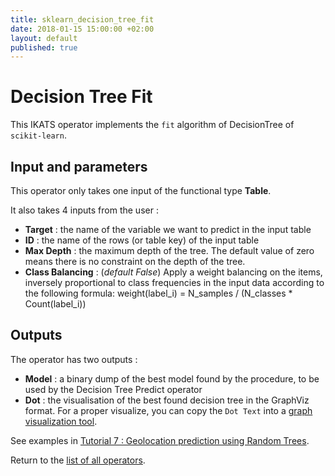 ```yaml
---
title: sklearn_decision_tree_fit
date: 2018-01-15 15:00:00 +02:00
layout: default
published: true
---
```

# Decision Tree Fit

This IKATS operator implements the `fit` algorithm of DecisionTree of `scikit-learn`.


## Input and parameters

This operator only takes one input of the functional type **Table**.

It also takes 4 inputs from the user :

- **Target** : the name of the variable we want to predict in the input table
- **ID** : the name of the rows (or table key) of the input table
- **Max Depth** : the maximum depth of the tree. The default value of zero means there is no constraint on the depth of the tree.
- **Class Balancing** : (*default False*) Apply a weight balancing on the items, inversely proportional to class frequencies in the input data according to the following formula: weight(label_i) = N_samples / (N_classes * Count(label_i))

## Outputs

The operator has two outputs :

 - **Model** : a binary dump of the best model found by the procedure, to be used by the Decision Tree Predict operator
 - **Dot** : the visualisation of the best found decision tree in the GraphViz format. For a proper visualize, you can copy the `Dot Text` into a [graph visualization tool](http://www.webgraphviz.com/).

See examples in [Tutorial 7 : Geolocation prediction using Random Trees](/doc/tutorials/tuto_ML.html).

Return to the [list of all operators](/operators.html).
